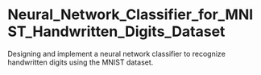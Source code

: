 # Neural_Network_Classifier_for_MNIST_Handwritten_Digits_Dataset
Designing and implement a neural network classifier to recognize handwritten digits using the MNIST dataset.
